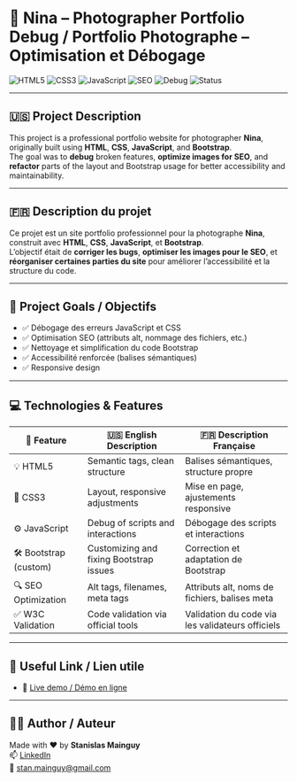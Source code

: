 # 📸 Nina – Photographer Portfolio Debug / Portfolio Photographe – Optimisation et Débogage

![HTML5](https://img.shields.io/badge/-HTML5-E34F26?style=flat&logo=html5&logoColor=white)
![CSS3](https://img.shields.io/badge/-CSS3-1572B6?style=flat&logo=css3&logoColor=white)
![JavaScript](https://img.shields.io/badge/-JavaScript-F7DF1E?style=flat&logo=javascript&logoColor=black)
![SEO](https://img.shields.io/badge/-SEO%20Optimized-brightgreen)
![Debug](https://img.shields.io/badge/-Debugging-important)
![Status](https://img.shields.io/badge/-Project%20Completed-blue)

---

## 🇺🇸 Project Description

This project is a professional portfolio website for photographer **Nina**, originally built using **HTML**, **CSS**, **JavaScript**, and **Bootstrap**.  
The goal was to **debug** broken features, **optimize images for SEO**, and **refactor** parts of the layout and Bootstrap usage for better accessibility and maintainability.

---

## 🇫🇷 Description du projet

Ce projet est un site portfolio professionnel pour la photographe **Nina**, construit avec **HTML**, **CSS**, **JavaScript**, et **Bootstrap**.  
L’objectif était de **corriger les bugs**, **optimiser les images pour le SEO**, et **réorganiser certaines parties du site** pour améliorer l’accessibilité et la structure du code.

---

## 🎯 Project Goals / Objectifs

- ✅ Débogage des erreurs JavaScript et CSS  
- ✅ Optimisation SEO (attributs alt, nommage des fichiers, etc.)  
- ✅ Nettoyage et simplification du code Bootstrap  
- ✅ Accessibilité renforcée (balises sémantiques)  
- ✅ Responsive design

---

## 💻 Technologies & Features

| 🧩 Feature               | 🇺🇸 English Description                           | 🇫🇷 Description Française                                      |
|--------------------------|--------------------------------------------------|----------------------------------------------------------------|
| 💡 HTML5                 | Semantic tags, clean structure                   | Balises sémantiques, structure propre                          |
| 🎨 CSS3                  | Layout, responsive adjustments                   | Mise en page, ajustements responsive                           |
| ⚙️ JavaScript            | Debug of scripts and interactions                | Débogage des scripts et interactions                          |
| 🛠️ Bootstrap (custom)   | Customizing and fixing Bootstrap issues          | Correction et adaptation de Bootstrap                         |
| 🔍 SEO Optimization      | Alt tags, filenames, meta tags                   | Attributs alt, noms de fichiers, balises meta                  |
| ✅ W3C Validation         | Code validation via official tools               | Validation du code via les validateurs officiels               |

---

## 🔗 Useful Link / Lien utile

- 🚀 [Live demo / Démo en ligne](https://stanislas-mainguy.github.io/portfolio-photographer-nina/)

---

## 🙋‍♂️ Author / Auteur

Made with ❤️ by **Stanislas Mainguy**  
📫 [LinkedIn](https://www.linkedin.com/in/stanislas-m-322a972b3/)  
📧 stan.mainguy@gmail.com
